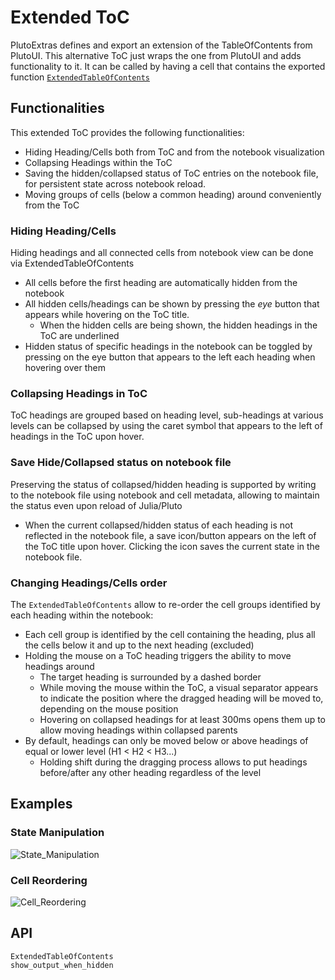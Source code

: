 # Extended ToC
PlutoExtras defines and export an extension of the TableOfContents from PlutoUI. This alternative ToC just wraps the one from PlutoUI and adds functionality to it.
It can be called by having a cell that contains the exported function [`ExtendedTableOfContents`](@ref)

## Functionalities
This extended ToC provides the following functionalities:
- Hiding Heading/Cells both from ToC and from the notebook visualization
- Collapsing Headings within the ToC
- Saving the hidden/collapsed status of ToC entries on the notebook file, for persistent state across notebook reload.
- Moving groups of cells (below a common heading) around conveniently from the ToC

### Hiding Heading/Cells
Hiding headings and all connected cells from notebook view can be done via ExtendedTableOfContents
- All cells before the first heading are automatically hidden from the notebook
- All hidden cells/headings can be shown by pressing the _eye_ button that appears while hovering on the ToC title. 
  - When the hidden cells are being shown, the hidden headings in the ToC are underlined
- Hidden status of specific headings in the notebook can be toggled by pressing on the eye button that appears to the left each heading when hovering over them

### Collapsing Headings in ToC
ToC headings are grouped based on heading level, sub-headings at various levels can be collapsed by using the caret symbol that appears to the left of headings in the ToC upon hover.

### Save Hide/Collapsed status on notebook file
Preserving the status of collapsed/hidden heading is supported by writing to the notebook file using notebook and cell metadata, allowing to maintain the status even upon reload of Julia/Pluto
- When the current collapsed/hidden status of each heading is not reflected in the notebook file, a save icon/button appears on the left of the ToC title upon hover. Clicking the icon saves the current state in the notebook file.

### Changing Headings/Cells order
The `ExtendedTableOfContents` allow to re-order the cell groups identified by each heading within the notebook:
- Each cell group is identified by the cell containing the heading, plus all the cells below it and up to the next heading (excluded)
- Holding the mouse on a ToC heading triggers the ability to move headings around
  - The target heading is surrounded by a dashed border
  - While moving the mouse within the ToC, a visual separator appears to indicate the position where the dragged heading will be moved to, depending on the mouse position
  - Hovering on collapsed headings for at least 300ms opens them up to allow moving headings within collapsed parents
- By default, headings can only be moved below or above headings of equal or lower level (H1 < H2 < H3...)
  - Holding shift during the dragging process allows to put headings before/after any other heading regardless of the level

## Examples
### State Manipulation
![State_Manipulation](https://user-images.githubusercontent.com/12846528/217245898-5166682d-b41d-4f1e-b71b-4d7f69c8f192.gif)

### Cell Reordering

![Cell_Reordering](https://user-images.githubusercontent.com/12846528/217245256-58e4d537-9547-42ec-b1d8-2994b6bcaf51.gif)

## API
```@docs
ExtendedTableOfContents
show_output_when_hidden
```